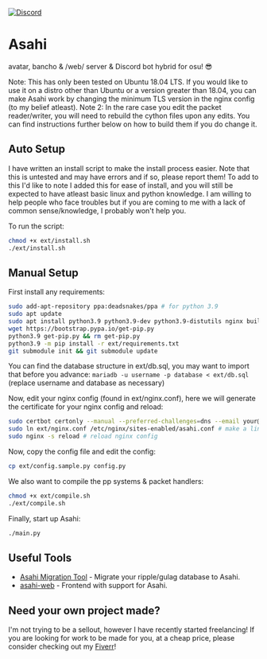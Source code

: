 [![Discord](https://discordapp.com/api/guilds/833325274934411274/widget.png?style=shield)](https://discord.gg/d62tzSYv3z)
# Asahi

avatar, bancho & /web/ server & Discord bot hybrid for osu! 😎

Note: This has only been tested on Ubuntu 18.04 LTS. If you would like to use it on a distro other than Ubuntu or a version greater than 18.04, you can make Asahi work by changing the minimum TLS version in the nginx config (to my belief atleast).
Note 2: In the rare case you edit the packet reader/writer, you will need to rebuild the cython files upon any edits. You can find instructions further below on how to build them if you do change it.

## Auto Setup

I have written an install script to make the install process easier. Note that this is untested and may have errors and if so, please report them!
To add to this I'd like to note I added this for ease of install, and you will still be expected to have atleast basic linux and python knowledge. I am willing to help people who face troubles but if you are coming to me with a lack of common sense/knowledge, I probably won't help you.

To run the script:

```bash
chmod +x ext/install.sh
./ext/install.sh
```

## Manual Setup

First install any requirements:
```bash
sudo add-apt-repository ppa:deadsnakes/ppa # for python 3.9
sudo apt update
sudo apt install python3.9 python3.9-dev python3.9-distutils nginx build-essential certbot mariadb-server redis-server
wget https://bootstrap.pypa.io/get-pip.py
python3.9 get-pip.py && rm get-pip.py
python3.9 -m pip install -r ext/requirements.txt
git submodule init && git submodule update
```

You can find the database structure in ext/db.sql, you may want to import that before you advance: `mariadb -u username -p database < ext/db.sql` (replace username and database as necessary)

Now, edit your nginx config (found in ext/nginx.conf), here we will generate the certificate for your nginx config and reload:
```bash
sudo certbot certonly --manual --preferred-challenges=dns --email your@email.com --server https://acme-v02.api.letsencrypt.org/directory --agree-tos -d *.your.domain -d your.domain # change your.domain & email to your own
sudo ln ext/nginx.conf /etc/nginx/sites-enabled/asahi.conf # make a link between nginx folder and asahi's folder so you can easy edit the config as needed
sudo nginx -s reload # reload nginx config
```

Now, copy the config file and edit the config:
```bash
cp ext/config.sample.py config.py
```

We also want to compile the pp systems & packet handlers:
```bash
chmod +x ext/compile.sh
./ext/compile.sh
```

Finally, start up Asahi:
```bash
./main.py
```

## Useful Tools

- [Asahi Migration Tool](https://github.com/tsunyoku/asahiMigration) - Migrate your ripple/gulag database to Asahi.
- [asahi-web](https://github.com/7ez/asahi-web) - Frontend with support for Asahi.

## Need your own project made?

I'm not trying to be a sellout, however I have recently started freelancing! If you are looking for work to be made for you, at a cheap price, please consider checking out my [Fiverr](https://www.fiverr.com/tsunyoku)!
